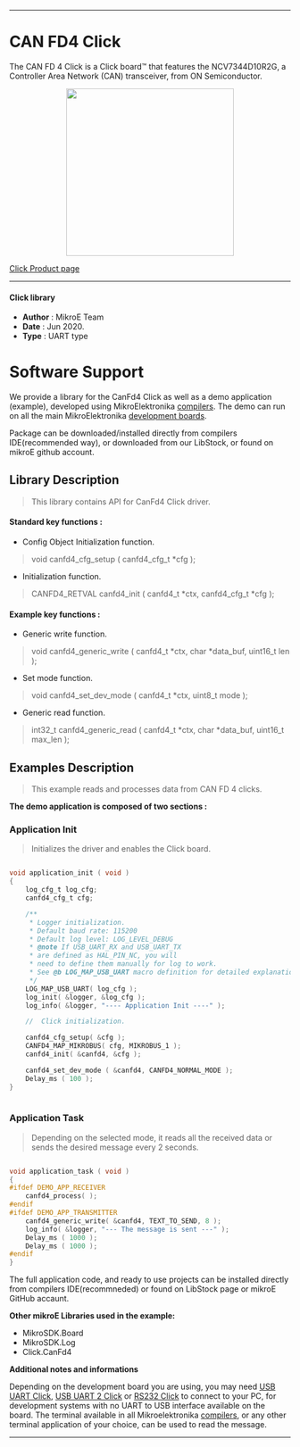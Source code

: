 
---
# CAN FD4 Click

The CAN FD 4 Click is a Click board™ that features the NCV7344D10R2G, a Controller Area Network (CAN) transceiver, from ON Semiconductor.

<p align="center">
  <img src="https://download.mikroe.com/images/click_for_ide/canfd4_click.png" height=300px>
</p>

[Click Product page](https://www.mikroe.com/can-fd-4-click)

---


#### Click library 

- **Author**        : MikroE Team
- **Date**          : Jun 2020.
- **Type**          : UART type


# Software Support

We provide a library for the CanFd4 Click 
as well as a demo application (example), developed using MikroElektronika 
[compilers](https://shop.mikroe.com/compilers). 
The demo can run on all the main MikroElektronika [development boards](https://shop.mikroe.com/development-boards).

Package can be downloaded/installed directly from compilers IDE(recommended way), or downloaded from our LibStock, or found on mikroE github account. 

## Library Description

> This library contains API for CanFd4 Click driver.

#### Standard key functions :

- Config Object Initialization function.
> void canfd4_cfg_setup ( canfd4_cfg_t *cfg ); 
 
- Initialization function.
> CANFD4_RETVAL canfd4_init ( canfd4_t *ctx, canfd4_cfg_t *cfg );


#### Example key functions :

- Generic write function.
> void canfd4_generic_write ( canfd4_t *ctx, char *data_buf, uint16_t len );
 
- Set mode function.
> void canfd4_set_dev_mode ( canfd4_t *ctx, uint8_t mode );

- Generic read function.
> int32_t canfd4_generic_read ( canfd4_t *ctx, char *data_buf, uint16_t max_len );

## Examples Description

> This example reads and processes data from CAN FD 4 clicks.

**The demo application is composed of two sections :**

### Application Init 

> Initializes the driver and enables the Click board.

```c

void application_init ( void )
{
    log_cfg_t log_cfg;
    canfd4_cfg_t cfg;

    /** 
     * Logger initialization.
     * Default baud rate: 115200
     * Default log level: LOG_LEVEL_DEBUG
     * @note If USB_UART_RX and USB_UART_TX 
     * are defined as HAL_PIN_NC, you will 
     * need to define them manually for log to work. 
     * See @b LOG_MAP_USB_UART macro definition for detailed explanation.
     */
    LOG_MAP_USB_UART( log_cfg );
    log_init( &logger, &log_cfg );
    log_info( &logger, "---- Application Init ----" );

    //  Click initialization.

    canfd4_cfg_setup( &cfg );
    CANFD4_MAP_MIKROBUS( cfg, MIKROBUS_1 );
    canfd4_init( &canfd4, &cfg );

    canfd4_set_dev_mode ( &canfd4, CANFD4_NORMAL_MODE );
    Delay_ms ( 100 );
}
  
```

### Application Task

> Depending on the selected mode, it reads all the received data or sends the desired message every 2 seconds.

```c

void application_task ( void )
{
#ifdef DEMO_APP_RECEIVER
    canfd4_process( );
#endif
#ifdef DEMO_APP_TRANSMITTER
    canfd4_generic_write( &canfd4, TEXT_TO_SEND, 8 );
    log_info( &logger, "--- The message is sent ---" );
    Delay_ms ( 1000 );
    Delay_ms ( 1000 );
#endif 
}

```

The full application code, and ready to use projects can be installed directly from compilers IDE(recommneded) or found on LibStock page or mikroE GitHub accaunt.

**Other mikroE Libraries used in the example:** 

- MikroSDK.Board
- MikroSDK.Log
- Click.CanFd4

**Additional notes and informations**

Depending on the development board you are using, you may need 
[USB UART Click](https://shop.mikroe.com/usb-uart-click), 
[USB UART 2 Click](https://shop.mikroe.com/usb-uart-2-click) or 
[RS232 Click](https://shop.mikroe.com/rs232-click) to connect to your PC, for 
development systems with no UART to USB interface available on the board. The 
terminal available in all Mikroelektronika 
[compilers](https://shop.mikroe.com/compilers), or any other terminal application 
of your choice, can be used to read the message.



---
